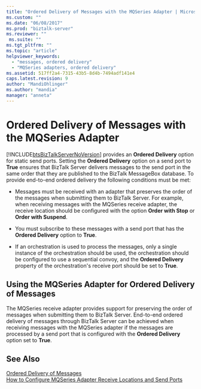 ```yaml
---
title: "Ordered Delivery of Messages with the MQSeries Adapter | Microsoft Docs"
ms.custom: ""
ms.date: "06/08/2017"
ms.prod: "biztalk-server"
ms.reviewer: ""
 ms.suite: ""
ms.tgt_pltfrm: ""
ms.topic: "article"
helpviewer_keywords: 
  - "messages, ordered delivery"
  - "MQSeries adapters, ordered delivery"
ms.assetid: 517ff2a4-7315-43b5-8d4b-7494adf141e4
caps.latest.revision: 9
author: "MandiOhlinger"
ms.author: "mandia"
manager: "anneta"
---
```

# Ordered Delivery of Messages with the MQSeries Adapter
[!INCLUDE[btsBizTalkServerNoVersion](../includes/btsbiztalkservernoversion-md.md)] provides an **Ordered Delivery** option for static send ports. Setting the **Ordered Delivery** option on a send port to **True** ensures that BizTalk Server delivers messages to the send port in the same order that they are published to the BizTalk MessageBox database. To provide end-to-end ordered delivery the following conditions must be met:  
  
-   Messages must be received with an adapter that preserves the order of the messages when submitting them to BizTalk Server. For example, when receiving messages with the MQSeries receive adapter, the receive location should be configured with the option **Order with Stop** or **Order with Suspend**.  
  
-   You must subscribe to these messages with a send port that has the **Ordered Delivery** option to **True**.  
  
-   If an orchestration is used to process the messages, only a single instance of the orchestration should be used, the orchestration should be configured to use a sequential convoy, and the **Ordered Delivery** property of the orchestration's receive port should be set to **True**.  
  
## Using the MQSeries Adapter for Ordered Delivery of Messages  
 The MQSeries receive adapter provides support for preserving the order of messages when submitting them to BizTalk Server. End-to-end ordered delivery of messages through BizTalk Server can be achieved when receiving messages with the MQSeries adapter if the messages are processed by a send port that is configured with the **Ordered Delivery** option set to **True**.  
  
## See Also  
 [Ordered Delivery of Messages](../core/ordered-delivery-of-messages.md)   
 [How to Configure MQSeries Adapter Receive Locations and Send Ports](../core/how-to-configure-mqseries-adapter-receive-locations-and-send-ports.md)